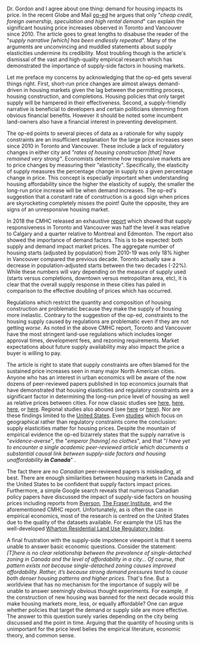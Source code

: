 
Dr. Gordon and I agree about one thing: demand for housing impacts its price. In the recent Globe and Mail [op-ed](https://www.theglobeandmail.com/opinion/article-the-supply-crisis-in-canadas-housing-market-isnt-backed-up-by-the/) he argues that only "*cheap credit, foreign ownership, speculation and high rental demand*" can explain the significant housing price increases observed in Toronto and Vancouver since 2010. The article goes to great lengths to disabuse the reader of the "*supply narrative \[which\] has been endlessly repeated*". Many of the arguments are unconvincing and muddled statements about supply elasticities undermine its credibility. Most troubling though is the article's dismissal of the vast and high-quality empirical research which has demonstrated the importance of supply-side factors in housing markets. 

Let me preface my concerns by acknowledging that the op-ed gets several things right. First, short-run price changes are almost always demand-driven in housing markets given the lag between the permitting process, housing construction, and completions. Housing policies that only target supply will be hampered in their effectiveness. Second, a supply-friendly narrative is beneficial to developers and certain politicians stemming from obvious financial benefits. However it should be noted some incumbent land-owners also have a financial interest in preventing development. 

The op-ed points to several pieces of data as a rationale for why supply constraints are an insufficient explanation for the large price increases seen since 2010 in Toronto and Vancouver. These include a lack of regulatory changes in either city and *"rates of housing construction \[that\] have remained very strong"*. Economists determine how responsive markets are to price changes by measuring their "elasticity". Specifically, the elasticity of supply measures the percentage change in supply to a given percentage change in price. This concept is especially important when understanding housing affordability since the higher the elasticity of supply, the smaller the long-run price increase will be when demand increases. The op-ed's suggestion that a constant rate of construction is a good sign when prices are skyrocketing completely misses the point! Quite the opposite, they are signs of an unresponsive housing market. 

In 2018 the CMHC released an exhaustive [report](https://www.cmhc-schl.gc.ca/en/data-and-research/publications-and-reports/examining-escalating-house-prices-in-large-canadian-metropolitan-centres) which showed that supply responsiveness in Toronto and Vancouver was half the level it was relative to Calgary and a quarter relative to Montreal and Edmonton. The report also showed the importance of demand factors. This is to be expected: both supply and demand impact market prices. The aggregate number of housing starts (adjusted by population) from 2010-19 was only 18% higher in Vancouver compared the previous decade. Toronto actually saw a decrease in population-adjusted starts between the two decades (-22%). While these numbers will vary depending on the measure of supply used (starts versus completions, downtown versus metropolitan area, etc), it is clear that the overall supply response in these cities has paled in comparison to the effective doubling of prices which has occurred. 

Regulations which restrict the quantity and composition of housing construction are problematic because they make the supply of housing more inelastic. Contrary to the suggestion of the op-ed, constraints to the housing supply caused by regulations are problematic even if they are not getting *worse*. As noted in the above CMHC report, Toronto and Vancouver have the most stringent land-use regulations which includes longer approval times, development fees, and rezoning requirements. Market expectations about  future supply availability may also impact the price a buyer is willing to pay.   

The article is right to state that supply constraints are often blamed for the sustained price increases seen in many major North American cities. Anyone who has an interest in urban economics will be aware of the now dozens of peer-reviewed papers published in top economics journals that have demonstrated that housing elasticities and regulatory constraints are a significant factor in determining the long-run price level of housing as well as relative prices between cities. For now classic studies see [here](https://www.nber.org/papers/w10124), [here](https://www.aeaweb.org/articles?id=10.1257/mac.20170388), [here](https://papers.ssrn.com/sol3/papers.cfm?abstract_id=930200), or [here](https://www.sciencedirect.com/science/article/abs/pii/S0094119007001180). Regional studies also abound (see [here](https://www.sciencedirect.com/science/article/abs/pii/S016604621100072X) or [here](https://www.sciencedirect.com/science/article/abs/pii/S0094119008000582)). Nor are these findings limited to the [United States](https://onlinelibrary.wiley.com/doi/abs/10.1111/ecoj.12213). Even [studies](https://academic.oup.com/qje/article-abstract/125/3/1253/1903664?redirectedFrom=fulltext) which focus on geographical rather than regulatory constraints  come the conclusion: supply elasticities matter for housing prices. Despite the mountain of empirical evidence the op-ed bizarrely states that the supply narrative is "*evidence-averse*", the "*emperor \[having\] no clothes*", and that "<i>I have yet to encounter a single academic peer-reviewed article which documents a substantial causal link between supply-side factors and housing unaffordability **in Canada**</i>" .

The fact there are no *Canadian* peer-reviewed papers is misleading, at best. There are enough similarities between housing markets in Canada and the United States to be confident that supply factors impact prices. Furthermore, a simple Google search reveals that numerous Canadian policy papers have discussed the impact of supply-side factors on housing prices including reports from [Ryerson](https://tinyurl.com/y4l5fpao), [The Fraser Institute](https://tinyurl.com/yyqcr5bm), and the aforementioned CMHC report. Unfortunately, as is often the case in empirical economics, most of the research is centred on the United States due to the quality of the datasets available. For example the US has the well-developed [Wharton Residential Land Use Regulatory Index](https://tinyurl.com/y6se265b). 

A final frustration with the supply-side impotence viewpoint is that it seems unable to answer basic economic questions. Consider the statement: *\[T\]here is no clear relationship between the prevalence of single-detached zoning in Canada and the level of affordability in a city... Of course, that pattern exists not because single-detached zoning causes improved affordability. Rather, it’s because strong demand pressures tend to cause both denser housing patterns and higher prices.* That's fine. But a worldview that has no mechanism for the importance of supply will be unable to answer seemingly obvious thought experiments. For example, if the construction of new housing was banned for the next decade would this make housing markets more, less, or equally affordable? One can argue whether policies that target the demand or supply side are more effective. The answer to this question surely varies depending on the city being discussed and the point in time. Arguing that the quantity of housing units is unimportant for the price level belies the empirical literature, economic theory, and common sense.
